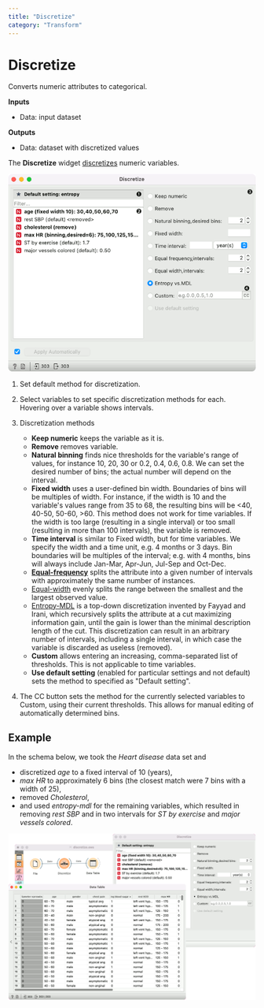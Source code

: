 ```yaml
---
title: "Discretize"
category: "Transform"
---
```

Discretize
==========

Converts numeric attributes to categorical.

**Inputs**

- Data: input dataset

**Outputs**

- Data: dataset with discretized values

The **Discretize** widget [discretizes](https://en.wikipedia.org/wiki/Discretization) numeric variables.

![](/widget-catalog/transform/images/Discretize.png)

1. Set default method for discretization.

2. Select variables to set specific discretization methods for each. Hovering over a variable shows intervals.

3. Discretization methods

   - **Keep numeric** keeps the variable as it is.
   - **Remove** removes variable.
   - **Natural binning** finds nice thresholds for the variable's range of values, for instance 10, 20, 30 or 0.2, 0.4, 0.6, 0.8. We can set the desired number of bins; the actual number will depend on the interval.
   - **Fixed width** uses a user-defined bin width. Boundaries of bins will be multiples of width. For instance, if the width is 10 and the variable's values range from 35 to 68, the resulting bins will be <40, 40-50, 50-60, >60. This method does not work for time variables. If the width is too large (resulting in a single interval) or too small (resulting in more than 100 intervals), the variable is removed.
   - **Time interval** is similar to Fixed width, but for time variables. We specify the width and a time unit, e.g. 4 months or 3 days. Bin boundaries will be multiples of the interval; e.g. with 4 months, bins will always include Jan-Mar, Apr-Jun, Jul-Sep and Oct-Dec.
   - **[Equal-frequency](http://www.saedsayad.com/unsupervised_binning.htm)** splits the attribute into a given number of intervals with approximately the same number of instances.
   - [Equal-width](https://en.wikipedia.org/wiki/Data_binning) evenly splits the range between the smallest and the largest observed value.
   - [Entropy-MDL](http://ijcai.org/Past%20Proceedings/IJCAI-93-VOL2/PDF/022.pdf) is a top-down discretization invented by Fayyad and Irani, which recursively splits the attribute at a cut maximizing information gain, until the gain is lower than the minimal description length of the cut. This discretization can result in an arbitrary number of intervals, including a single interval, in which case the variable is discarded as useless (removed).
   - **Custom** allows entering an increasing, comma-separated list of thresholds. This is not applicable to time variables.
   - **Use default setting** (enabled for particular settings and not default) sets the method to specified as "Default setting".

4. The CC button sets the method for the currently selected variables to Custom, using their current thresholds. This allows for manual editing of automatically determined bins.

Example
-------

In the schema below, we took the *Heart disease* data set and
- discretized *age* to a fixed interval of 10 (years),
- *max HR* to approximately 6 bins (the closest match were 7 bins with a width of 25),
- removed *Cholesterol*,
- and used *entropy-mdl* for the remaining variables, which resulted in removing *rest SBP* and in two intervals for *ST by exercise* and *major vessels colored*.

![](/widget-catalog/transform/images/Discretize-Example.png)
